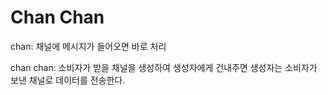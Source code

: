 # Chan Chan

chan: 채널에 메시지가 들어오면 바로 처리

chan chan: 소비자가 받을 채널을 생성하여 생성자에게 건내주면 생성자는 소비자가 보낸 채널로 데이터를 전송한다.



